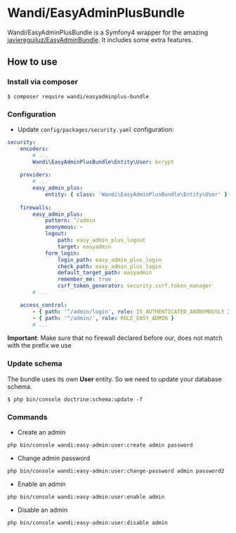 # Wandi/EasyAdminPlusBundle

Wandi/EasyAdminPlusBundle is a Symfony4 wrapper for the amazing [javiereguiluz/EasyAdminBundle](https://github.com/javiereguiluz/EasyAdminBundle). It includes some extra features.


## How to use

### Install via composer
```
$ composer require wandi/easyadminplus-bundle
```

### Configuration
* Update ```config/packages/security.yaml``` configuration: 

```yaml
security:
    encoders:
        # ...
        Wandi\EasyAdminPlusBundle\Entity\User: bcrypt
    
    providers:
        # ...    
        easy_admin_plus:
            entity: { class: 'Wandi\EasyAdminPlusBundle\Entity\User' }
            
    firewalls:
        easy_admin_plus:
            pattern: ^/admin
            anonymous: ~
            logout:
                path: easy_admin_plus_logout
                target: easyadmin
            form_login:
                login_path: easy_admin_plus_login
                check_path: easy_admin_plus_login
                default_target_path: easyadmin
                remember_me: true
                csrf_token_generator: security.csrf.token_manager
        # ...

    access_control:
        - { path: '^/admin/login', role: IS_AUTHENTICATED_ANONYMOUSLY }
        - { path: '^/admin/', role: ROLE_EASY_ADMIN }
        # ...
```

**Important**: Make sure that no firewall declared before our, does not match with the prefix we use

### Update schema

The bundle uses its own **User** entity. So we need to update your database schema.
```
$ php bin/console doctrine:schema:update -f
```

### Commands

* Create an admin
 ```
 php bin/console wandi:easy-admin:user:create admin password
 ```

* Change admin password
 ```
 php bin/console wandi:easy-admin:user:change-password admin password2
 ```

* Enable an admin
 ```
 php bin/console wandi:easy-admin:user:enable admin
 ```
 
* Disable an admin
 ```
 php bin/console wandi:easy-admin:user:disable admin
 ```
